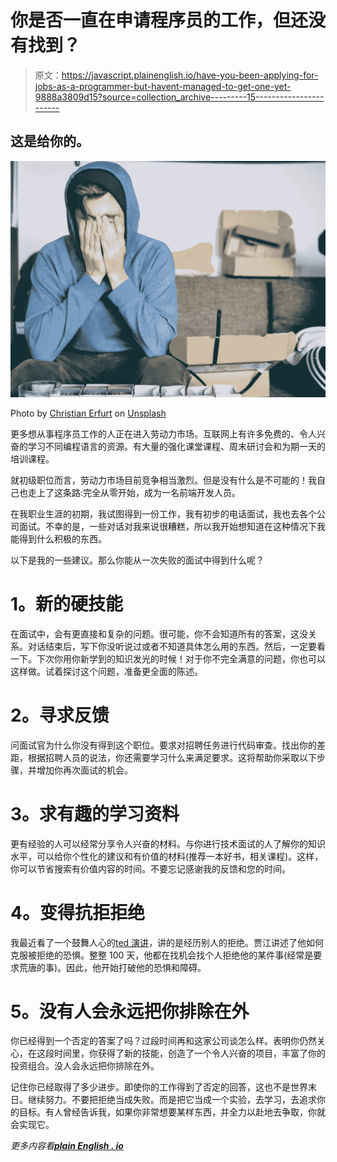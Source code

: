 # 你是否一直在申请程序员的工作，但还没有找到？

> 原文：<https://javascript.plainenglish.io/have-you-been-applying-for-jobs-as-a-programmer-but-havent-managed-to-get-one-yet-9888a3809d15?source=collection_archive---------15----------------------->

## 这是给你的。

![](img/78a5ca32ea0561d69de04bf3f68ac6c8.png)

Photo by [Christian Erfurt](https://unsplash.com/@christnerfurt?utm_source=medium&utm_medium=referral) on [Unsplash](https://unsplash.com?utm_source=medium&utm_medium=referral)

更多想从事程序员工作的人正在进入劳动力市场。互联网上有许多免费的、令人兴奋的学习不同编程语言的资源。有大量的强化课堂课程、周末研讨会和为期一天的培训课程。

就初级职位而言，劳动力市场目前竞争相当激烈。但是没有什么是不可能的！我自己也走上了这条路:完全从零开始，成为一名前端开发人员。

在我职业生涯的初期，我试图得到一份工作，我有初步的电话面试，我也去各个公司面试。不幸的是，一些对话对我来说很糟糕，所以我开始想知道在这种情况下我能得到什么积极的东西。

以下是我的一些建议。那么你能从一次失败的面试中得到什么呢？

# **1。新的硬技能**

在面试中，会有更直接和复杂的问题。很可能，你不会知道所有的答案，这没关系。对话结束后，写下你没听说过或者不知道具体怎么用的东西。然后，一定要看一下。下次你用你新学到的知识发光的时候！对于你不完全满意的问题，你也可以这样做。试着探讨这个问题，准备更全面的陈述。

# **2。寻求反馈**

问面试官为什么你没有得到这个职位。要求对招聘任务进行代码审查。找出你的差距，根据招聘人员的说法，你还需要学习什么来满足要求。这将帮助你采取以下步骤，并增加你再次面试的机会。

# **3。求有趣的学习资料**

更有经验的人可以经常分享令人兴奋的材料。与你进行技术面试的人了解你的知识水平，可以给你个性化的建议和有价值的材料(推荐一本好书，相关课程)。这样，你可以节省搜索有价值内容的时间。不要忘记感谢我的反馈和您的时间。

# **4。变得抗拒拒绝**

我最近看了一个鼓舞人心的[ted 演讲](https://www.youtube.com/watch?v=-vZXgApsPCQ)，讲的是经历别人的拒绝。贾江讲述了他如何克服被拒绝的恐惧。整整 100 天，他都在找机会找个人拒绝他的某件事(经常是要求荒唐的事)。因此，他开始打破他的恐惧和障碍。

# **5。没有人会永远把你排除在外**

你已经得到一个否定的答案了吗？过段时间再和这家公司谈怎么样。表明你仍然关心，在这段时间里，你获得了新的技能，创造了一个令人兴奋的项目，丰富了你的投资组合。没人会永远把你排除在外。

记住你已经取得了多少进步。即使你的工作得到了否定的回答，这也不是世界末日。继续努力。不要把拒绝当成失败。而是把它当成一个实验，去学习，去追求你的目标。有人曾经告诉我，如果你非常想要某样东西，并全力以赴地去争取，你就会实现它。

*更多内容看*[***plain English . io***](http://plainenglish.io/)